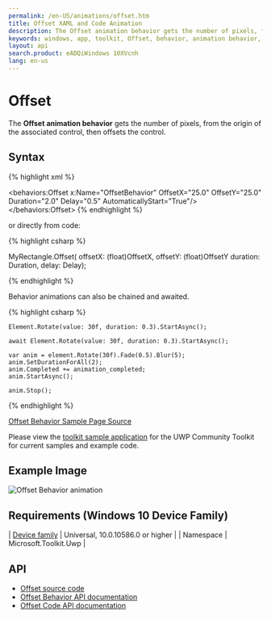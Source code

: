 ```yaml
---
permalink: /en-US/animations/offset.htm
title: Offset XAML and Code Animation
description: The Offset animation behavior gets the number of pixels, from the origin of the associated control, then offsets the control 
keywords: windows, app, toolkit, Offset, behavior, animation behavior, offset, XAML, UWP, snapline
layout: api
search.product: eADQiWindows 10XVcnh
lang: en-us
---
```


# Offset

The **Offset animation behavior** gets the number of pixels, from the origin of the associated control, then offsets the control. 

## Syntax

{% highlight xml %}

<behaviors:Offset x:Name="OffsetBehavior" 
	OffsetX="25.0" 
	OffsetY="25.0"
	Duration="2.0" 
	Delay="0.5" 
	AutomaticallyStart="True"/>
</behaviors:Offset>
{% endhighlight %}

or directly from code:

{% highlight csharp %}

MyRectangle.Offset(
                offsetX: (float)OffsetX,
                offsetY: (float)OffsetY
                duration: Duration,
                delay: Delay);

{% endhighlight %}

Behavior animations can also be chained and awaited.

{% highlight csharp %}

    Element.Rotate(value: 30f, duration: 0.3).StartAsync();

    await Element.Rotate(value: 30f, duration: 0.3).StartAsync();

    var anim = element.Rotate(30f).Fade(0.5).Blur(5);
    anim.SetDurationForAll(2);
    anim.Completed += animation_completed;
    anim.StartAsync();

    anim.Stop();

{% endhighlight %}

[Offset Behavior Sample Page Source](https://github.com/Microsoft/UWPCommunityToolkit/tree/master/Microsoft.Toolkit.Uwp.SampleApp/SamplePages/Offset)

Please view the [toolkit sample application](https://github.com/Microsoft/UWPCommunityToolkit/tree/master/Microsoft.Toolkit.Uwp.SampleApp) for the UWP Community Toolkit for current samples and example code.
 
## Example Image

![Offset Behavior animation]({{site.baseurl}}/resources/images/Animations-Offset.gif "Offset Behavior")

## Requirements (Windows 10 Device Family)

| [Device family]("http://go.microsoft.com/fwlink/p/?LinkID=526370) | Universal, 10.0.10586.0 or higher |
| Namespace | Microsoft.Toolkit.Uwp |

## API

* [Offset source code](https://github.com/Microsoft/UWPCommunityToolkit/blob/master/Microsoft.Toolkit.Uwp.UI.Animations/Behaviors/Offset.cs)
* [Offset Behavior API documentation]({{site.baseurl}}/{{page.lang}}/api/Microsoft_Toolkit_Uwp_UI_Animations_Behaviors_Offset.htm)
* [Offset Code API documentation]({{site.baseurl}}/{{page.lang}}/api/Microsoft_Toolkit_Uwp_UI_Animations_Composition.htm#offsetwindowsuixamluielement-associatedobjectsystemdouble-durationsystemdouble-delaysystemsingle-offsetxsystemsingle-offsetysystemsingle-offsetz)


